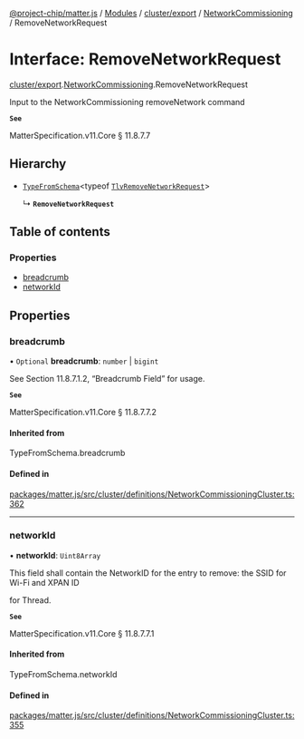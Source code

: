 [@project-chip/matter.js](../README.md) / [Modules](../modules.md) / [cluster/export](../modules/cluster_export.md) / [NetworkCommissioning](../modules/cluster_export.NetworkCommissioning.md) / RemoveNetworkRequest

# Interface: RemoveNetworkRequest

[cluster/export](../modules/cluster_export.md).[NetworkCommissioning](../modules/cluster_export.NetworkCommissioning.md).RemoveNetworkRequest

Input to the NetworkCommissioning removeNetwork command

**`See`**

MatterSpecification.v11.Core § 11.8.7.7

## Hierarchy

- [`TypeFromSchema`](../modules/tlv_export.md#typefromschema)\<typeof [`TlvRemoveNetworkRequest`](../modules/cluster_export.NetworkCommissioning.md#tlvremovenetworkrequest)\>

  ↳ **`RemoveNetworkRequest`**

## Table of contents

### Properties

- [breadcrumb](cluster_export.NetworkCommissioning.RemoveNetworkRequest.md#breadcrumb)
- [networkId](cluster_export.NetworkCommissioning.RemoveNetworkRequest.md#networkid)

## Properties

### breadcrumb

• `Optional` **breadcrumb**: `number` \| `bigint`

See Section 11.8.7.1.2, “Breadcrumb Field” for usage.

**`See`**

MatterSpecification.v11.Core § 11.8.7.7.2

#### Inherited from

TypeFromSchema.breadcrumb

#### Defined in

[packages/matter.js/src/cluster/definitions/NetworkCommissioningCluster.ts:362](https://github.com/project-chip/matter.js/blob/5f71eedebdb9fa54338bde320c311bb359b7455d/packages/matter.js/src/cluster/definitions/NetworkCommissioningCluster.ts#L362)

___

### networkId

• **networkId**: `Uint8Array`

This field shall contain the NetworkID for the entry to remove: the SSID for Wi-Fi and XPAN ID

for Thread.

**`See`**

MatterSpecification.v11.Core § 11.8.7.7.1

#### Inherited from

TypeFromSchema.networkId

#### Defined in

[packages/matter.js/src/cluster/definitions/NetworkCommissioningCluster.ts:355](https://github.com/project-chip/matter.js/blob/5f71eedebdb9fa54338bde320c311bb359b7455d/packages/matter.js/src/cluster/definitions/NetworkCommissioningCluster.ts#L355)

